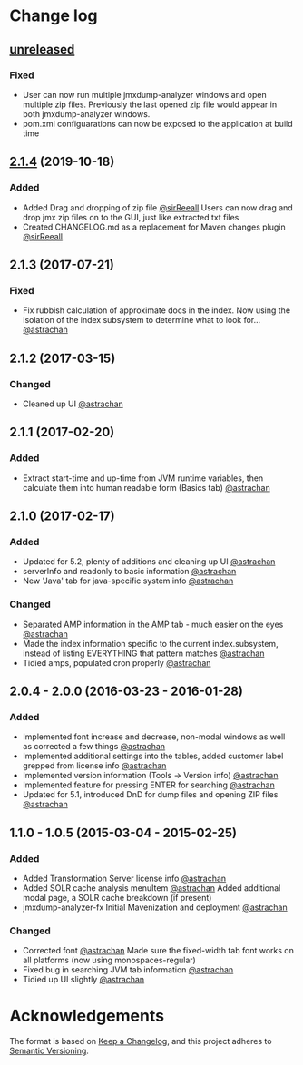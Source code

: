 # Change log

## [unreleased]

### Fixed

- User can now run multiple jmxdump-analyzer windows and open multiple zip files.
    Previously the last opened zip file would appear in both jmxdump-analyzer windows.
- pom.xml configuarations can now be exposed to the application at build time

## [2.1.4] (2019-10-18)

### Added

- Added Drag and dropping of zip file [@sirReeall](https://github.com/sirReeall)
    Users can now drag and drop jmx zip files on to the GUI, just like extracted txt files
- Created CHANGELOG.md as a replacement for Maven changes plugin [@sirReeall](https://github.com/sirReeall)

## 2.1.3 (2017-07-21)

### Fixed

- Fix rubbish calculation of approximate docs in the index. Now using the isolation of the index subsystem to determine what to look for... [@astrachan](https://github.com/astrachan)

## 2.1.2 (2017-03-15)

### Changed

- Cleaned up UI [@astrachan](https://github.com/astrachan)

## 2.1.1 (2017-02-20)

### Added

- Extract start-time and up-time from JVM runtime variables, then calculate them into human readable form (Basics tab) [@astrachan](https://github.com/astrachan)

## 2.1.0 (2017-02-17)

### Added

- Updated for 5.2, plenty of additions and cleaning up UI [@astrachan](https://github.com/astrachan)
- serverInfo and readonly to basic information [@astrachan](https://github.com/astrachan)
- New 'Java' tab for java-specific system info [@astrachan](https://github.com/astrachan)

### Changed

- Separated AMP information in the AMP tab - much easier on the eyes [@astrachan](https://github.com/astrachan)
- Made the index information specific to the current index.subsystem, instead of listing EVERYTHING that pattern matches [@astrachan](https://github.com/astrachan)
- Tidied amps, populated cron properly [@astrachan](https://github.com/astrachan)

## 2.0.4 - 2.0.0 (2016-03-23 - 2016-01-28)

### Added

- Implemented font increase and decrease, non-modal windows as well as corrected a few things [@astrachan](https://github.com/astrachan)
- Implemented additional settings into the tables, added customer label grepped from license info [@astrachan](https://github.com/astrachan)
- Implemented version information (Tools -> Version info) [@astrachan](https://github.com/astrachan)
- Implemented feature for pressing ENTER for searching [@astrachan](https://github.com/astrachan)
- Updated for 5.1, introduced DnD for dump files and opening ZIP files [@astrachan](https://github.com/astrachan)

## 1.1.0 - 1.0.5 (2015-03-04 - 2015-02-25)

### Added

- Added Transformation Server license info [@astrachan](https://github.com/astrachan)
- Added SOLR cache analysis menuItem [@astrachan](https://github.com/astrachan)
    Added additional modal page, a SOLR cache breakdown (if present) 
- jmxdump-analyzer-fx Initial Mavenization and deployment [@astrachan](https://github.com/astrachan)

### Changed

- Corrected font [@astrachan](https://github.com/astrachan)
    Made sure the fixed-width tab font works on all platforms (now using monospaces-regular)
- Fixed bug in searching JVM tab information [@astrachan](https://github.com/astrachan)
- Tidied up UI slightly [@astrachan](https://github.com/astrachan)

[unreleased]: https://github.com/Alfresco/jmxdump-analyzer/tree/2.1.5
[2.1.4]: https://github.com/Alfresco/jmxdump-analyzer

# Acknowledgements

The format is based on [Keep a Changelog](https://keepachangelog.com/en/1.0.0/),
and this project adheres to [Semantic Versioning](https://semver.org/spec/v2.0.0.html).
